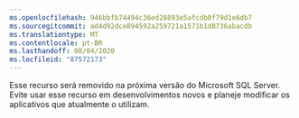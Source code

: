 ```yaml
---
ms.openlocfilehash: 946bbfb74494c36ed28893e5afcdb0f79d1e6db7
ms.sourcegitcommit: ad4d92dce894592a259721a1571b1d8736abacdb
ms.translationtype: MT
ms.contentlocale: pt-BR
ms.lasthandoff: 08/04/2020
ms.locfileid: "87572173"
---
```

Esse recurso será removido na próxima versão do Microsoft SQL Server. Evite usar esse recurso em desenvolvimentos novos e planeje modificar os aplicativos que atualmente o utilizam.
